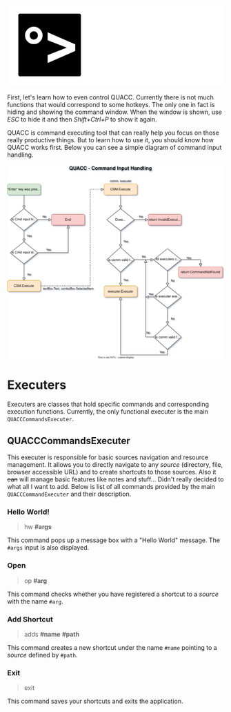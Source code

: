 ![Wiki banner](imgs/wiki_banner.png)

First, let's learn how to even control QUACC. Currently there is not much functions that would correspond to some hotkeys. The only one in fact is hiding and showing the command window. When the window is shown, use *ESC* to hide it and then *Shift+Ctrl+P* to show it again.

QUACC is command executing tool that can really help you focus on those really productive things. But to learn how to use it, you should know how QUACC works first. Below you can see a simple diagram of command input handling.

![Command input handling](imgs/quacc_cmd_accept_diagram.drawio.svg)

# Executers

Executers are classes that hold specific commands and corresponding execution functions. Currently, the only functional executer is the main `QUACCCommandsExecuter`.

## QUACCCommandsExecuter

This executer is responsible for basic sources navigation and resource management. It allows you to directly navigate to any *source* (directory, file, browser accessible URL) and to create shortcuts to those sources. Also it ~~can~~ will manage basic features like notes and stuff... Didn't really decided to what all I want to add. Below is list of all commands provided by the main `QUACCCommandExecuter` and their description.

### Hello World!

> hw **#args**

This command pops up a message box with a "Hello World" message. The `#args` input is also displayed.

### Open

> op **#arg**

This command checks whether you have registered a shortcut to a *source* with the name `#arg`.

### Add Shortcut

> adds **#name** **#path**

This command creates a new shortcut under the name `#name` pointing to a *source* defined by `#path`.

### Exit

> exit

This command saves your shortcuts and exits the application.